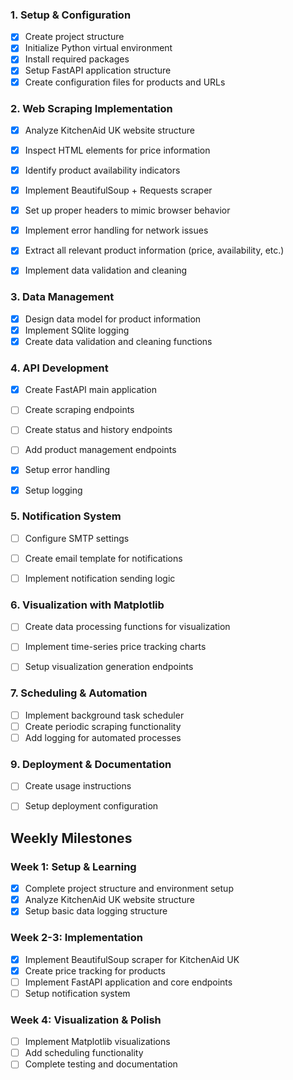 
### 1. Setup & Configuration
- [x] Create project structure
- [x] Initialize Python virtual environment
- [x] Install required packages
- [x] Setup FastAPI application structure
- [x] Create configuration files for products and URLs

### 2. Web Scraping Implementation
- [x] Analyze KitchenAid UK website structure
- [x] Inspect HTML elements for price information
- [x] Identify product availability indicators
- [x] Implement BeautifulSoup + Requests scraper
- [x] Set up proper headers to mimic browser behavior
- [x] Implement error handling for network issues
- [x] Extract all relevant product information (price, availability, etc.)
- [x] Implement data validation and cleaning


### 3. Data Management
- [x] Design data model for product information
- [x] Implement SQlite logging 
- [x] Create data validation and cleaning functions

### 4. API Development
- [x] Create FastAPI main application
- [ ] Create scraping endpoints
- [ ] Create status and history endpoints
- [ ] Add product management endpoints
- [x] Setup error handling 
- [x] Setup logging


### 5. Notification System
- [ ] Configure SMTP settings
- [ ] Create email template for notifications
- [ ] Implement notification sending logic


### 6. Visualization with Matplotlib
- [ ] Create data processing functions for visualization
- [ ] Implement time-series price tracking charts
- [ ] Setup visualization generation endpoints


### 7. Scheduling & Automation
- [ ] Implement background task scheduler
- [ ] Create periodic scraping functionality
- [ ] Add logging for automated processes

### 9. Deployment & Documentation
- [ ] Create usage instructions
- [ ] Setup deployment configuration


##  Weekly Milestones

### Week 1: Setup & Learning
- [x] Complete project structure and environment setup
- [x] Analyze KitchenAid UK website structure
- [x] Setup basic data logging structure

### Week 2-3: Implementation
- [x] Implement BeautifulSoup scraper for KitchenAid UK
- [x] Create price tracking for products
- [ ] Implement FastAPI application and core endpoints
- [ ] Setup notification system

### Week 4: Visualization & Polish
- [ ] Implement Matplotlib visualizations
- [ ] Add scheduling functionality
- [ ] Complete testing and documentation